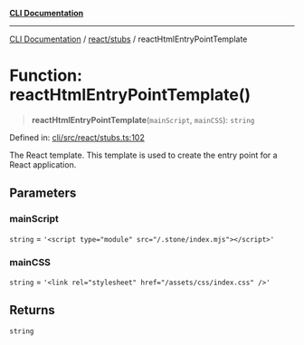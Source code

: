 [**CLI Documentation**](../../../README.md)

***

[CLI Documentation](../../../README.md) / [react/stubs](../README.md) / reactHtmlEntryPointTemplate

# Function: reactHtmlEntryPointTemplate()

> **reactHtmlEntryPointTemplate**(`mainScript`, `mainCSS`): `string`

Defined in: [cli/src/react/stubs.ts:102](https://github.com/stonemjs/cli/blob/df49bf1f270a78a61946870e36ae0b10d02482b3/src/react/stubs.ts#L102)

The React template.
This template is used to create the entry point for a React application.

## Parameters

### mainScript

`string` = `'<script type="module" src="/.stone/index.mjs"></script>'`

### mainCSS

`string` = `'<link rel="stylesheet" href="/assets/css/index.css" />'`

## Returns

`string`
